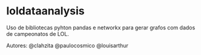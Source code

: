 # loldataanalysis
Uso de bibliotecas pyhton pandas e networkx para gerar grafos com dados de campeonatos de LOL.

Autores:
@clahzita
@paulocosmico
@louisarthur
